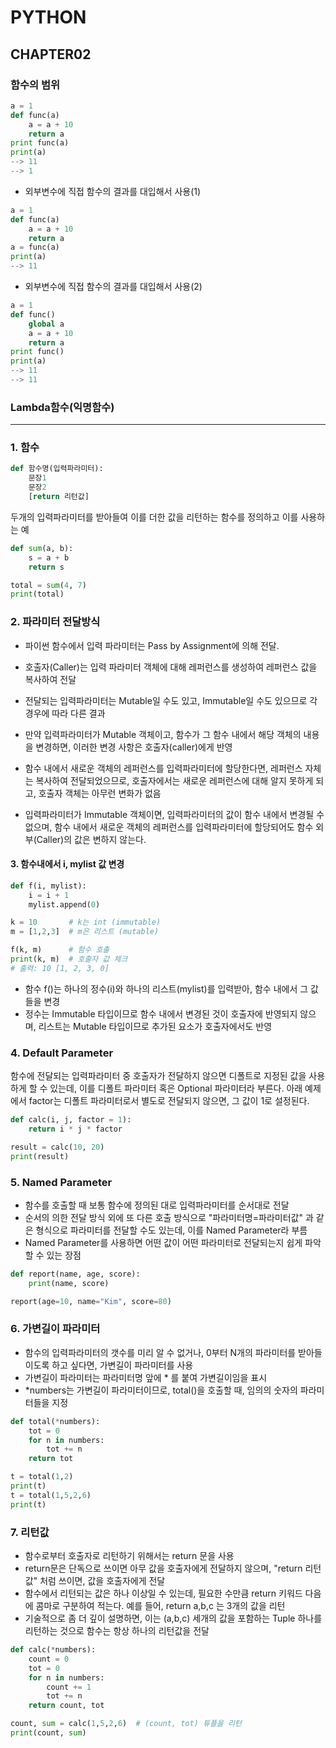 # PYTHON

## CHAPTER02

### 함수의 범위

```python
a = 1
def func(a)
    a = a + 10
    return a
print func(a)
print(a)
--> 11
--> 1
```

- 외부변수에 직접 함수의 결과를 대입해서 사용(1)

```python
a = 1
def func(a)
    a = a + 10
    return a
a = func(a)
print(a)
--> 11
```

- 외부변수에 직접 함수의 결과를 대입해서 사용(2)

```python
a = 1
def func()
    global a
    a = a + 10
    return a
print func()
print(a)
--> 11
--> 11
```

### Lambda함수(익명함수)

-------------------------------------

### 1. 함수

```python
def 함수명(입력파라미터):
    문장1
    문장2
    [return 리턴값]
```

두개의 입력파라미터를 받아들여 이를 더한 값을 리턴하는 함수를 정의하고 이를 사용하는 예

```python
def sum(a, b):
    s = a + b
    return s

total = sum(4, 7)
print(total)
```

### 2. 파라미터 전달방식

- 파이썬 함수에서 입력 파라미터는 Pass by Assignment에 의해 전달.
- 호출자(Caller)는 입력 파라미터 객체에 대해 레퍼런스를 생성하여 레퍼런스 값을 복사하여 전달
- 전달되는 입력파라미터는 Mutable일 수도 있고, Immutable일 수도 있으므로 각 경우에 따라 다른 결과

- 만약 입력파라미터가 Mutable 객체이고, 함수가 그 함수 내에서 해당 객체의 내용을 변경하면, 이러한 변경 사항은 호출자(caller)에게 반영
- 함수 내에서 새로운 객체의 레퍼런스를 입력파라미터에 할당한다면, 레퍼런스 자체는 복사하여 전달되었으므로, 호출자에서는 새로운 레퍼런스에 대해 알지 못하게 되고, 호출자 객체는 아무런 변화가 없음
- 입력파라미터가 Immutable 객체이면, 입력파라미터의 값이 함수 내에서 변경될 수 없으며, 함수 내에서 새로운 객체의 레퍼런스를 입력파라미터에 할당되어도 함수 외부(Caller)의 값은 변하지 않는다.

#### 3. 함수내에서 i, mylist 값 변경

```python
def f(i, mylist):
    i = i + 1
    mylist.append(0)

k = 10       # k는 int (immutable)
m = [1,2,3]  # m은 리스트 (mutable)

f(k, m)      # 함수 호출
print(k, m)  # 호출자 값 체크
# 출력: 10 [1, 2, 3, 0]
```

- 함수 f()는 하나의 정수(i)와 하나의 리스트(mylist)를 입력받아, 함수 내에서 그 값들을 변경
- 정수는 Immutable 타입이므로 함수 내에서 변경된 것이 호출자에 반영되지 않으며, 리스트는 Mutable 타입이므로 추가된 요소가 호출자에서도 반영

### 4. Default Parameter

함수에 전달되는 입력파라미터 중 호출자가 전달하지 않으면 디폴트로 지정된 값을 사용하게 할 수 있는데, 이를 디폴트 파라미터 혹은 Optional 파라미터라 부른다. 아래 예제에서 factor는 디폴트 파라미터로서 별도로 전달되지 않으면, 그 값이 1로 설정된다.

```python
def calc(i, j, factor = 1):
    return i * j * factor

result = calc(10, 20)
print(result)
```

### 5. Named Parameter

- 함수를 호출할 때 보통 함수에 정의된 대로 입력파라미터를 순서대로 전달
- 순서의 의한 전달 방식 외에 또 다른 호출 방식으로 "파라미터명=파라미터값" 과 같은 형식으로 파라미터를 전달할 수도 있는데, 이를 Named Parameter라 부름
- Named Parameter를 사용하면 어떤 값이 어떤 파라미터로 전달되는지 쉽게 파악할 수 있는 장점

```python
def report(name, age, score):
    print(name, score)

report(age=10, name="Kim", score=80)
```

### 6. 가변길이 파라미터

- 함수의 입력파라미터의 갯수를 미리 알 수 없거나, 0부터 N개의 파라미터를 받아들이도록 하고 싶다면, 가변길이 파라미터를 사용
- 가변길이 파라미터는 파라미터명 앞에 * 를 붙여 가변길이임을 표시
- *numbers는 가변길이 파라미터이므로, total()을 호출할 때, 임의의 숫자의 파라미터들을 지정

```python
def total(*numbers):
    tot = 0
    for n in numbers:
        tot += n
    return tot

t = total(1,2)
print(t)
t = total(1,5,2,6)
print(t)
```

### 7. 리턴값

- 함수로부터 호출자로 리턴하기 위해서는 return 문을 사용
- return문은 단독으로 쓰이면 아무 값을 호출자에게 전달하지 않으며, "return 리턴값" 처럼 쓰이면, 값을 호출자에게 전달
- 함수에서 리턴되는 값은 하나 이상일 수 있는데, 필요한 수만큼 return 키워드 다음에 콤마로 구분하여 적는다. 예를 들어, return a,b,c 는 3개의 값을 리턴
- 기술적으로 좀 더 깊이 설명하면, 이는 (a,b,c) 세개의 값을 포함하는 Tuple 하나를 리턴하는 것으로 함수는 항상 하나의 리턴값을 전달

```python
def calc(*numbers):
    count = 0
    tot = 0
    for n in numbers:
        count += 1
        tot += n
    return count, tot

count, sum = calc(1,5,2,6)  # (count, tot) 튜플을 리턴
print(count, sum)
```